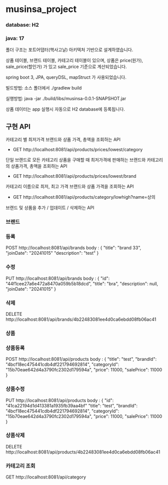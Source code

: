 # musinsa_project
 
### database: H2
### java: 17
폴더 구조는 포트어댑터(핵사고날) 아키텍처 기반으로 설계하였습니다.

상품 테이블, 브랜드 테이블, 카테고리 테이블이 있으며, 상품은 price(원가), sale_price(할인가) 가 있고 sale_price 기준으로 계산되었습니다.

spring boot 3, JPA, queryDSL, mapStruct 가 사용되었습니다.

빌드방법: 소스 폴더에서 ./gradlew build 

실행방법: java -jar ./build/libs/musinsa-0.0.1-SNAPSHOT.jar  

상품 데이터는 app 실행시 자동으로 H2 database에 등록됩니다.


## 구현 API
카테고리 별 최저가격 브랜드와 상품 가격, 총액을 조회하는 API
- GET http://localhost:8081/api/products/prices/lowest/category

단일 브랜드로 모든 카테고리 상품을 구매할 때 최저가격에 판매하는 브랜드와 카테고리의 상품가격, 총액을 조회하는 API
- GET http://localhost:8081/api/products/prices/lowest/brand

카테고리 이름으로 최저, 최고 가격 브랜드와 상품 가격을 조회하는 API
- GET http://localhost:8081/api/products/category/lowhigh?name=상의

브랜드 및 상품을 추가 / 업데이트 / 삭제하는 API
### 브랜드
### 등록
POST http://localhost:8081/api/brands
body : {
"title": "brand 33",
"joinDate": "20241015"
"description": "test"
}

### 수정
PUT http://localhost:8081/api/brands
body : {
"id": "44f1cee27a6e472a8470a059b5b18dcd",
"title": "bra",
"description": null,
"joinDate": "20241015"
}

### 삭제
DELETE http://localhost:8081/api/brands/4b22483081ee4d0ca6ebdd08fb06ac41

### 상품
### 상품등록
POST http://localhost:8081/api/products
body : {
"title": "test",
"brandId": "4bcf18ec475441cdb4df221794692814",
"categoryId": "15b70eae642d4a3790fc2302d179594a",
"price": 11000,
"salePrice": 11000
}

### 상품수정
PUT http://localhost:8081/api/products
body : {
"id": "41ca22194d1d413381a1935fb39aa4bf"
"title": "test",
"brandId": "4bcf18ec475441cdb4df221794692814",
"categoryId": "15b70eae642d4a3790fc2302d179594a",
"price": 11000,
"salePrice": 11000
}

### 상품삭제
DELETE http://localhost:8081/api/products/4b22483081ee4d0ca6ebdd08fb06ac41

### 카테고리 조회
GET http://localhost:8081/api/category